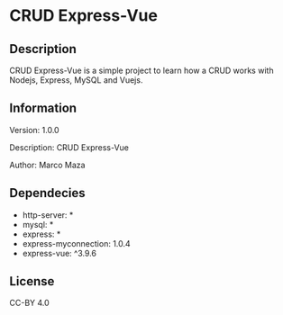 # CRUD Express-Vue

## Description

CRUD Express-Vue is a simple project to learn how a CRUD works with Nodejs, Express, MySQL and Vuejs.

## Information

Version: 1.0.0

Description: CRUD Express-Vue

Author: Marco Maza


## Dependecies

* http-server: *
* mysql: *
* express: *
* express-myconnection: 1.0.4
* express-vue: ^3.9.6

## License

CC-BY 4.0
